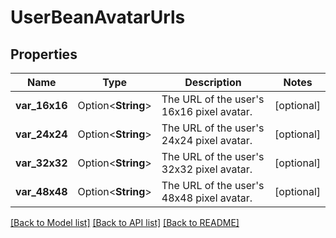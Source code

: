 # UserBeanAvatarUrls

## Properties

Name | Type | Description | Notes
------------ | ------------- | ------------- | -------------
**var_16x16** | Option<**String**> | The URL of the user's 16x16 pixel avatar. | [optional]
**var_24x24** | Option<**String**> | The URL of the user's 24x24 pixel avatar. | [optional]
**var_32x32** | Option<**String**> | The URL of the user's 32x32 pixel avatar. | [optional]
**var_48x48** | Option<**String**> | The URL of the user's 48x48 pixel avatar. | [optional]

[[Back to Model list]](../README.md#documentation-for-models) [[Back to API list]](../README.md#documentation-for-api-endpoints) [[Back to README]](../README.md)


